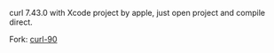
curl 7.43.0 with Xcode project by apple, just open project  and compile direct.

Fork: [curl-90](https://opensource.apple.com/source/curl/curl-90/)



